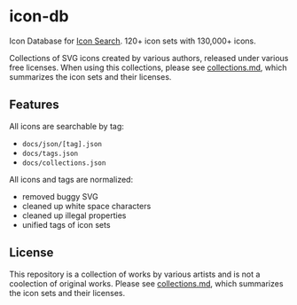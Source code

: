 # icon-db

Icon Database for [Icon Search](https://marmooo.github.io/icon-search/). 120+
icon sets with 130,000+ icons.

Collections of SVG icons created by various authors, released under various free
licenses. When using this collections, please see
[collections.md](collections.md), which summarizes the icon sets and their
licenses.

## Features

All icons are searchable by tag:

- `docs/json/[tag].json`
- `docs/tags.json`
- `docs/collections.json`

All icons and tags are normalized:

- removed buggy SVG
- cleaned up white space characters
- cleaned up illegal properties
- unified tags of icon sets

## License

This repository is a collection of works by various artists and is not a
coolection of original works. Please see [collections.md](collections.md), which
summarizes the icon sets and their licenses.
